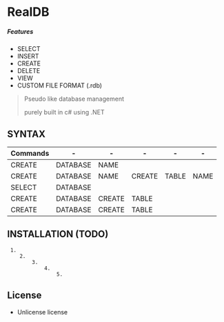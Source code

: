 # RealDB

##### Features

- SELECT
- INSERT
- CREATE
- DELETE
- VIEW
- CUSTOM FILE FORMAT (.rdb)

>Pseudo like database management
>
>purely built in c# using .NET

## SYNTAX

| Commands |-|-|-|-|-
|---|----|---|----|----|---
| CREATE | DATABASE| NAME | 
| CREATE | DATABASE| NAME | CREATE | TABLE | NAME
| SELECT | DATABASE|  | 
| CREATE | DATABASE| CREATE | TABLE
| CREATE | DATABASE| CREATE | TABLE

## INSTALLATION (TODO)
```
 1.
    2.
        3.
            4.
                5.

```



## License
- Unlicense license
